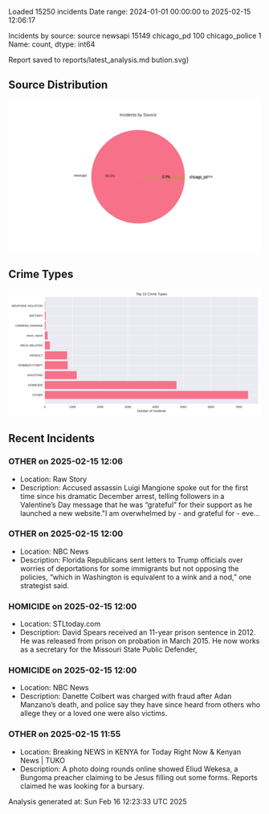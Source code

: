 
Loaded 15250 incidents
Date range: 2024-01-01 00:00:00 to 2025-02-15 12:06:17

Incidents by source:
source
newsapi           15149
chicago_pd          100
chicago_police        1
Name: count, dtype: int64

Report saved to reports/latest_analysis.md
bution.svg)

## Source Distribution
![Source Distribution](images/source_distribution.svg)

## Crime Types
![Crime Types](images/crime_types.svg)

## Recent Incidents

### OTHER on 2025-02-15 12:06
- Location: Raw Story
- Description: Accused assassin Luigi Mangione spoke out for the first time since his dramatic December arrest, telling followers in a Valentine’s Day message that he was “grateful” for their support as he launched a new website."I am overwhelmed by - and grateful for - eve…


### OTHER on 2025-02-15 12:00
- Location: NBC News
- Description: Florida Republicans sent letters to Trump officials over worries of deportations for some immigrants but not opposing the policies, “which in Washington is equivalent to a wink and a nod,” one strategist said.


### HOMICIDE on 2025-02-15 12:00
- Location: STLtoday.com
- Description: David Spears received an 11-year prison sentence in 2012. He was released from prison on probation in March 2015. He now works as a secretary for the Missouri State Public Defender,


### HOMICIDE on 2025-02-15 12:00
- Location: NBC News
- Description: Danette Colbert was charged with fraud after Adan Manzano’s death, and police say they have since heard from others who allege they or a loved one were also victims.


### OTHER on 2025-02-15 11:55
- Location: Breaking NEWS in KENYA for Today Right Now & Kenyan News | TUKO
- Description: A photo doing rounds online showed Eliud Wekesa, a Bungoma preacher claiming to be Jesus filling out some forms. Reports claimed he was looking for a bursary.

Analysis generated at: Sun Feb 16 12:23:33 UTC 2025
